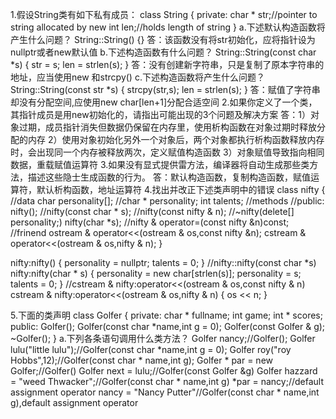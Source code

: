 1.假设String类有如下私有成员：
class String
{
    private:
    char * str;//pointer to string allocated by new
    int len;//holds length of string
}
a.下述默认构造函数将产生什么问题？
String::String() {}
答：该函数没有将str初始化，应将指针设为nullptr或者new默认值
b.下述构造函数有什么问题？
String::String(const char *s)
{
str = s;
len = strlen(s);
}
答：没有创建新字符串，只是复制了原本字符串的地址，应当使用new 和strcpy()
c.下述构造函数将产生什么问题？
String::String(const str *s)
{
strcpy(str,s);
len = strlen(s);
}
答：赋值了字符串却没有分配空间,应使用new char[len+1]分配合适空间
2.如果你定义了一个类，其指针成员是用new初始化的，请指出可能出现的3个问题及解决方案
答：1）对象过期，成员指针消失但数据仍保留在内存里，使用析构函数在对象过期时释放分配的内存
2）使用对象初始化另外一个对象后，两个对象都执行析构函数释放内存时，会出现同一个内存被释放两次，定义赋值构造函数
3）对象赋值导致指向相同数据，重载赋值运算符
3.如果没有显式提供雷方法，编译器将自动生成那些类方法，描述这些隐士生成函数的行为。
答：默认构造函数，复制构造函数，赋值运算符，默认析构函数，地址运算符
4.找出并改正下述类声明中的错误
class nifty
{
//data
    char personality[];
    //char * personality;
    int talents;
//methods
//public:
    nifty();
    //nifty(const char * s);
    //nifty(const nifty & n);
    //~nifty(delete[] personality;)
    nifty(char *s);
    //nifty & operator=(const nifty &n)const;
    //frinend ostream & operator<<(ostream & os,const nifty &n);
    cstream & operator<<(ostream & os,nifty & n);
}

nifty:nifty()
{
    personality = nullptr;
    talents = 0;
}
//nifty::nifty(const char *s)
nifty:nifty(char * s)
{
    personality = new char[strlen(s)];
    personality = s;
    talents = 0;
}
//cstream & nifty:operator<<(ostream & os,const nifty & n)
cstream & nifty:operator<<(ostream & os,nifty & n)
{
    os << n;
}

5.下面的类声明
class Golfer
{
    private:
    char * fullname;
    int game;
    int * scores;
public:
    Golfer();
    Golfer(const char *name,int g = 0);
    Golfer(const Golfer & g);
   ~Golfer();
}
a.下列各条语句调用什么类方法？
Golfer nancy;//Golfer();
Golfer lulu("little lulu");//Golfer(const char *name,int g = 0);
Golfer roy("roy Hobbs",12);//Golfer(const char * name,int g);
Golfer * par = new Golfer;//Golfer()
Golfer next = lulu;//Golfer(const Golfer &g)
Golfer hazzard = "weed Thwacker";//Golfer(const char * name,int g)
*par = nancy;//default assignment operator
nancy = "Nancy Putter"//Golfer(const char * name,int g),default assignment operator